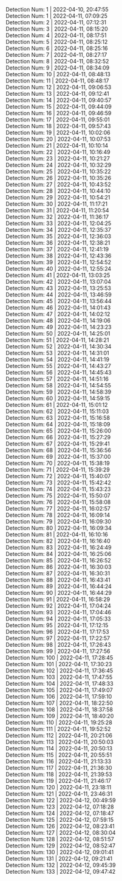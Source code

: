 
Detection Num: 1 |  2022-04-10, 20:47:55<br />Detection Num: 1 |  2022-04-11, 07:09:25<br />Detection Num: 2 |  2022-04-11, 07:12:31<br />Detection Num: 3 |  2022-04-11, 08:15:20<br />Detection Num: 4 |  2022-04-11, 08:17:51<br />Detection Num: 5 |  2022-04-11, 08:25:12<br />Detection Num: 6 |  2022-04-11, 08:25:16<br />Detection Num: 7 |  2022-04-11, 08:27:17<br />Detection Num: 8 |  2022-04-11, 08:32:52<br />Detection Num: 9 |  2022-04-11, 08:34:09<br />Detection Num: 10 |  2022-04-11, 08:48:13<br />Detection Num: 11 |  2022-04-11, 08:48:17<br />Detection Num: 12 |  2022-04-11, 09:06:53<br />Detection Num: 13 |  2022-04-11, 09:12:41<br />Detection Num: 14 |  2022-04-11, 09:40:57<br />Detection Num: 15 |  2022-04-11, 09:44:09<br />Detection Num: 16 |  2022-04-11, 09:46:59<br />Detection Num: 17 |  2022-04-11, 09:55:01<br />Detection Num: 18 |  2022-04-11, 09:57:43<br />Detection Num: 19 |  2022-04-11, 10:02:06<br />Detection Num: 20 |  2022-04-11, 10:07:53<br />Detection Num: 21 |  2022-04-11, 10:10:14<br />Detection Num: 22 |  2022-04-11, 10:16:49<br />Detection Num: 23 |  2022-04-11, 10:21:27<br />Detection Num: 24 |  2022-04-11, 10:32:29<br />Detection Num: 25 |  2022-04-11, 10:35:22<br />Detection Num: 26 |  2022-04-11, 10:35:26<br />Detection Num: 27 |  2022-04-11, 10:43:52<br />Detection Num: 28 |  2022-04-11, 10:44:10<br />Detection Num: 29 |  2022-04-11, 10:54:21<br />Detection Num: 30 |  2022-04-11, 11:17:21<br />Detection Num: 31 |  2022-04-11, 11:20:54<br />Detection Num: 32 |  2022-04-11, 11:36:17<br />Detection Num: 33 |  2022-04-11, 12:04:25<br />Detection Num: 34 |  2022-04-11, 12:35:37<br />Detection Num: 35 |  2022-04-11, 12:36:03<br />Detection Num: 36 |  2022-04-11, 12:38:21<br />Detection Num: 37 |  2022-04-11, 12:41:19<br />Detection Num: 38 |  2022-04-11, 12:43:36<br />Detection Num: 39 |  2022-04-11, 12:54:52<br />Detection Num: 40 |  2022-04-11, 12:55:24<br />Detection Num: 41 |  2022-04-11, 13:03:25<br />Detection Num: 42 |  2022-04-11, 13:07:04<br />Detection Num: 43 |  2022-04-11, 13:25:53<br />Detection Num: 44 |  2022-04-11, 13:46:59<br />Detection Num: 45 |  2022-04-11, 13:56:44<br />Detection Num: 46 |  2022-04-11, 14:01:43<br />Detection Num: 47 |  2022-04-11, 14:02:12<br />Detection Num: 48 |  2022-04-11, 14:19:06<br />Detection Num: 49 |  2022-04-11, 14:23:23<br />Detection Num: 50 |  2022-04-11, 14:25:01<br />Detection Num: 51 |  2022-04-11, 14:28:21<br />Detection Num: 52 |  2022-04-11, 14:30:34<br />Detection Num: 53 |  2022-04-11, 14:31:01<br />Detection Num: 54 |  2022-04-11, 14:41:19<br />Detection Num: 55 |  2022-04-11, 14:43:27<br />Detection Num: 56 |  2022-04-11, 14:45:43<br />Detection Num: 57 |  2022-04-11, 14:51:16<br />Detection Num: 58 |  2022-04-11, 14:54:55<br />Detection Num: 59 |  2022-04-11, 14:58:39<br />Detection Num: 60 |  2022-04-11, 14:59:15<br />Detection Num: 61 |  2022-04-11, 15:01:12<br />Detection Num: 62 |  2022-04-11, 15:11:03<br />Detection Num: 63 |  2022-04-11, 15:16:58<br />Detection Num: 64 |  2022-04-11, 15:18:09<br />Detection Num: 65 |  2022-04-11, 15:26:00<br />Detection Num: 66 |  2022-04-11, 15:27:29<br />Detection Num: 67 |  2022-04-11, 15:29:41<br />Detection Num: 68 |  2022-04-11, 15:36:56<br />Detection Num: 69 |  2022-04-11, 15:37:00<br />Detection Num: 70 |  2022-04-11, 15:38:19<br />Detection Num: 71 |  2022-04-11, 15:39:29<br />Detection Num: 72 |  2022-04-11, 15:40:07<br />Detection Num: 73 |  2022-04-11, 15:42:42<br />Detection Num: 74 |  2022-04-11, 15:43:23<br />Detection Num: 75 |  2022-04-11, 15:50:07<br />Detection Num: 76 |  2022-04-11, 15:58:08<br />Detection Num: 77 |  2022-04-11, 16:02:57<br />Detection Num: 78 |  2022-04-11, 16:09:14<br />Detection Num: 79 |  2022-04-11, 16:09:30<br />Detection Num: 80 |  2022-04-11, 16:09:34<br />Detection Num: 81 |  2022-04-11, 16:10:16<br />Detection Num: 82 |  2022-04-11, 16:16:40<br />Detection Num: 83 |  2022-04-11, 16:24:49<br />Detection Num: 84 |  2022-04-11, 16:25:06<br />Detection Num: 85 |  2022-04-11, 16:26:52<br />Detection Num: 86 |  2022-04-11, 16:30:03<br />Detection Num: 87 |  2022-04-11, 16:30:31<br />Detection Num: 88 |  2022-04-11, 16:43:41<br />Detection Num: 89 |  2022-04-11, 16:44:24<br />Detection Num: 90 |  2022-04-11, 16:44:29<br />Detection Num: 91 |  2022-04-11, 16:58:29<br />Detection Num: 92 |  2022-04-11, 17:04:24<br />Detection Num: 93 |  2022-04-11, 17:04:46<br />Detection Num: 94 |  2022-04-11, 17:05:33<br />Detection Num: 95 |  2022-04-11, 17:12:15<br />Detection Num: 96 |  2022-04-11, 17:17:53<br />Detection Num: 97 |  2022-04-11, 17:22:57<br />Detection Num: 98 |  2022-04-11, 17:26:43<br />Detection Num: 99 |  2022-04-11, 17:27:56<br />Detection Num: 100 |  2022-04-11, 17:28:45<br />Detection Num: 101 |  2022-04-11, 17:30:23<br />Detection Num: 102 |  2022-04-11, 17:36:45<br />Detection Num: 103 |  2022-04-11, 17:47:55<br />Detection Num: 104 |  2022-04-11, 17:48:33<br />Detection Num: 105 |  2022-04-11, 17:49:07<br />Detection Num: 106 |  2022-04-11, 17:59:10<br />Detection Num: 107 |  2022-04-11, 18:22:50<br />Detection Num: 108 |  2022-04-11, 18:37:58<br />Detection Num: 109 |  2022-04-11, 18:40:20<br />Detection Num: 110 |  2022-04-11, 19:25:28<br />Detection Num: 111 |  2022-04-11, 19:52:52<br />Detection Num: 112 |  2022-04-11, 20:21:06<br />Detection Num: 113 |  2022-04-11, 20:50:03<br />Detection Num: 114 |  2022-04-11, 20:50:13<br />Detection Num: 115 |  2022-04-11, 20:55:51<br />Detection Num: 116 |  2022-04-11, 21:13:33<br />Detection Num: 117 |  2022-04-11, 21:36:30<br />Detection Num: 118 |  2022-04-11, 21:39:53<br />Detection Num: 119 |  2022-04-11, 21:46:17<br />Detection Num: 120 |  2022-04-11, 23:18:11<br />Detection Num: 121 |  2022-04-11, 23:46:31<br />Detection Num: 122 |  2022-04-12, 00:49:59<br />Detection Num: 123 |  2022-04-12, 07:18:28<br />Detection Num: 124 |  2022-04-12, 07:18:47<br />Detection Num: 125 |  2022-04-12, 07:59:15<br />Detection Num: 126 |  2022-04-12, 08:23:41<br />Detection Num: 127 |  2022-04-12, 08:30:04<br />Detection Num: 128 |  2022-04-12, 08:51:57<br />Detection Num: 129 |  2022-04-12, 08:52:47<br />Detection Num: 130 |  2022-04-12, 09:01:41<br />Detection Num: 131 |  2022-04-12, 09:21:41<br />Detection Num: 132 |  2022-04-12, 09:45:39<br />Detection Num: 133 |  2022-04-12, 09:47:42<br />